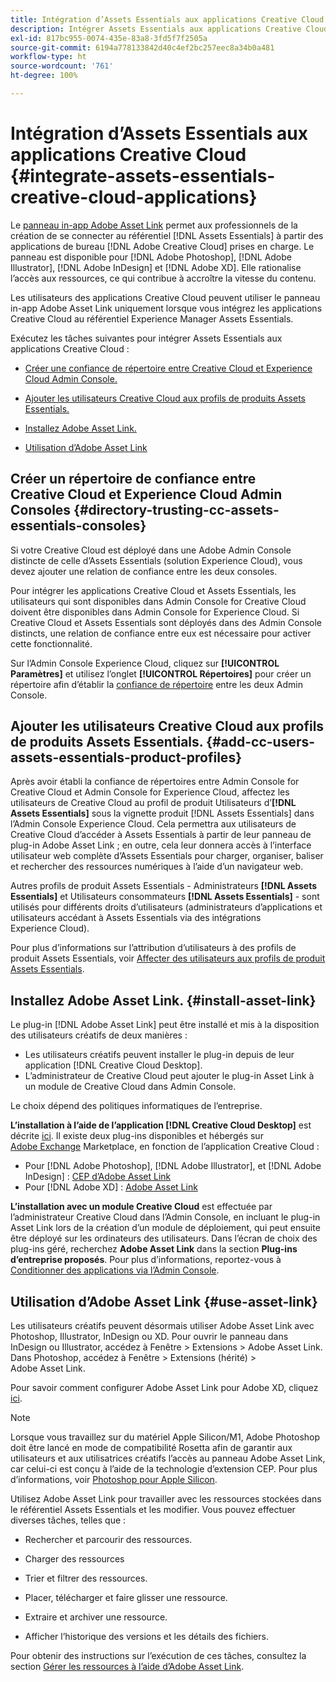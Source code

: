 ```yaml
---
title: Intégration d’Assets Essentials aux applications Creative Cloud
description: Intégrer Assets Essentials aux applications Creative Cloud afin que vous puissiez utiliser le panneau in-app Adobe Asset Link pour vous connecter au référentiel  [!DNL Assets Essentials]  depuis les applications de bureau  [!DNL Adobe Creative Cloud]  prises en charge.
exl-id: 817bc955-0074-435e-83a8-3fd5f7f2505a
source-git-commit: 6194a778133842d40c4ef2bc257eec8a34b0a481
workflow-type: ht
source-wordcount: '761'
ht-degree: 100%

---
```


# Intégration d’Assets Essentials aux applications Creative Cloud {#integrate-assets-essentials-creative-cloud-applications}

Le [panneau in-app Adobe Asset Link](https://www.adobe.com/fr/creativecloud/business/enterprise/adobe-asset-link.html) permet aux professionnels de la création de se connecter au référentiel [!DNL Assets Essentials] à partir des applications de bureau [!DNL Adobe Creative Cloud] prises en charge. Le panneau est disponible pour [!DNL Adobe Photoshop], [!DNL Adobe Illustrator], [!DNL Adobe InDesign] et [!DNL Adobe XD]. Elle rationalise l’accès aux ressources, ce qui contribue à accroître la vitesse du contenu.

Les utilisateurs des applications Creative Cloud peuvent utiliser le panneau in-app Adobe Asset Link uniquement lorsque vous intégrez les applications Creative Cloud au référentiel Experience Manager Assets Essentials.

Exécutez les tâches suivantes pour intégrer Assets Essentials aux applications Creative Cloud :

* [Créer une confiance de répertoire entre Creative Cloud et Experience Cloud Admin Console.](#directory-trusting-cc-assets-essentials-consoles)

* [Ajouter les utilisateurs Creative Cloud aux profils de produits Assets Essentials.](#add-cc-users-assets-essentials-product-profiles)

* [Installez Adobe Asset Link.](#install-asset-link)

* [Utilisation d’Adobe Asset Link](#use-asset-link)

## Créer un répertoire de confiance entre Creative Cloud et Experience Cloud Admin Consoles {#directory-trusting-cc-assets-essentials-consoles}

Si votre Creative Cloud est déployé dans une Adobe Admin Console distincte de celle d’Assets Essentials (solution Experience Cloud), vous devez ajouter une relation de confiance entre les deux consoles.

Pour intégrer les applications Creative Cloud et Assets Essentials, les utilisateurs qui sont disponibles dans Admin Console for Creative Cloud doivent être disponibles dans Admin Console for Experience Cloud. Si Creative Cloud et Assets Essentials sont déployés dans des Admin Console distincts, une relation de confiance entre eux est nécessaire pour activer cette fonctionnalité.

Sur l’Admin Console Experience Cloud, cliquez sur **[!UICONTROL Paramètres]** et utilisez l’onglet **[!UICONTROL Répertoires]** pour créer un répertoire afin d’établir la [confiance de répertoire](https://helpx.adobe.com/fr/enterprise/using/set-up-identity.html) entre les deux Admin Console.

## Ajouter les utilisateurs Creative Cloud aux profils de produits Assets Essentials. {#add-cc-users-assets-essentials-product-profiles}

Après avoir établi la confiance de répertoires entre Admin Console for Creative Cloud et Admin Console for Experience Cloud, affectez les utilisateurs de Creative Cloud au profil de produit Utilisateurs d’**[!DNL Assets Essentials]** sous la vignette produit [!DNL Assets Essentials] dans l’Admin Console Experience Cloud. Cela permettra aux utilisateurs de Creative Cloud d’accéder à Assets Essentials à partir de leur panneau de plug-in Adobe Asset Link ; en outre, cela leur donnera accès à l’interface utilisateur web complète d’Assets Essentials pour charger, organiser, baliser et rechercher des ressources numériques à l’aide d’un navigateur web.

Autres profils de produit Assets Essentials - Administrateurs **[!DNL Assets Essentials]** et Utilisateurs consommateurs **[!DNL Assets Essentials]** - sont utilisés pour différents droits d’utilisateurs (administrateurs d’applications et utilisateurs accédant à Assets Essentials via des intégrations Experience Cloud).

Pour plus d’informations sur l’attribution d’utilisateurs à des profils de produit Assets Essentials, voir [Affecter des utilisateurs aux profils de produit Assets Essentials](deploy-administer.md#add-users-to-product-profiles).

## Installez Adobe Asset Link. {#install-asset-link}

Le plug-in [!DNL Adobe Asset Link] peut être installé et mis à la disposition des utilisateurs créatifs de deux manières :

* Les utilisateurs créatifs peuvent installer le plug-in depuis de leur application [!DNL Creative Cloud Desktop].
* L’administrateur de Creative Cloud peut ajouter le plug-in Asset Link à un module de Creative Cloud dans Admin Console.

Le choix dépend des politiques informatiques de l’entreprise.

**L’installation à l’aide de l’application [!DNL Creative Cloud Desktop]** est décrite [ici](https://helpx.adobe.com/fr/creative-cloud/kb/installingextensionsandaddons.html). Il existe deux plug-ins disponibles et hébergés sur [Adobe Exchange](https://exchange.adobe.com/) Marketplace, en fonction de l’application Creative Cloud :

* Pour [!DNL Adobe Photoshop], [!DNL Adobe Illustrator], et [!DNL Adobe InDesign] : [CEP d’Adobe Asset Link](https://exchange.adobe.com/creativecloud.details.106875.adobe-asset-link-cep.html)
* Pour [!DNL Adobe XD] : [Adobe Asset Link](https://exchange.adobe.com/creativecloud/plugindetails.html/app/cc/61d229b9)

**L’installation avec un module Creative Cloud** est effectuée par l’administrateur Creative Cloud dans l’Admin Console, en incluant le plug-in Asset Link lors de la création d’un module de déploiement, qui peut ensuite être déployé sur les ordinateurs des utilisateurs. Dans l’écran de choix des plug-ins géré, recherchez **Adobe Asset Link** dans la section **Plug-ins d’entreprise proposés**. Pour plus d’informations, reportez-vous à [Conditionner des applications via l’Admin Console](https://helpx.adobe.com/fr/enterprise/using/package-apps-admin-console.html).

## Utilisation d’Adobe Asset Link {#use-asset-link}

Les utilisateurs créatifs peuvent désormais utiliser Adobe Asset Link avec Photoshop, Illustrator, InDesign ou XD. Pour ouvrir le panneau dans InDesign ou Illustrator, accédez à Fenêtre > Extensions > Adobe Asset Link. Dans Photoshop, accédez à Fenêtre > Extensions (hérité) > Adobe Asset Link.

Pour savoir comment configurer Adobe Asset Link pour Adobe XD, cliquez [ici](https://helpx.adobe.com/fr/enterprise/using/adobe-asset-link-for-xd.html).

>[!NOTE]
>
>Lorsque vous travaillez sur du matériel Apple Silicon/M1, Adobe Photoshop doit être lancé en mode de compatibilité Rosetta afin de garantir aux utilisateurs et aux utilisatrices créatifs l’accès au panneau Adobe Asset Link, car celui-ci est conçu à l’aide de la technologie d’extension CEP. Pour plus d’informations, voir [Photoshop pour Apple Silicon](https://helpx.adobe.com/fr/photoshop/kb/photoshop-for-apple-silicon.html).


Utilisez Adobe Asset Link pour travailler avec les ressources stockées dans le référentiel Assets Essentials et les modifier. Vous pouvez effectuer diverses tâches, telles que :

* Rechercher et parcourir des ressources.

* Charger des ressources

* Trier et filtrer des ressources.

* Placer, télécharger et faire glisser une ressource.

* Extraire et archiver une ressource.

* Afficher l’historique des versions et les détails des fichiers.

Pour obtenir des instructions sur l’exécution de ces tâches, consultez la section [Gérer les ressources à l’aide d’Adobe Asset Link](https://helpx.adobe.com/fr/enterprise/using/manage-assets-using-adobe-asset-link.html).
